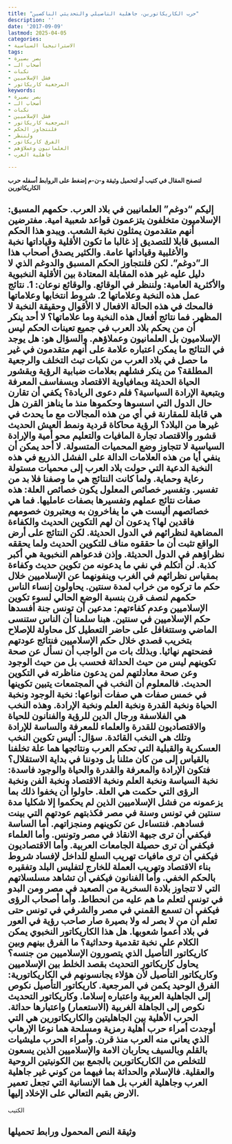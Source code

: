 ```yaml
---
title: "حرب الكاريكاتورين، جاهلية التاصيلي والتحديثي الناكصين"
description: ''
date: '2017-09-09'
lastmod: 2025-04-05
categories:
- الاستراتيجيا السياسية
tags:
- بصر بصيرة
- أصحاب الـ
- نكبات
- فشل الإسلاميين
- المرجعية كاريكاتور
keywords:
- بصر بصيرة
- أصحاب الـ
- نكبات
- فشل الإسلاميين
- المرجعية كاريكاتور
- فلنتجاوز الحكم
- ولننظر
- الفرق كاريكاتور
- العلمانيون وعملاؤهم
- جاهلية العرب

---
```

**لتصفح المقال في كتيب أو لتحميل وثيقة و-ن-م إضغط على الروابط أسفله** **حرب الكاريكاتورين**

## **إليكم “دوغم” العلمانيين في بلاد العرب. حكمهم المسبق: الإسلاميون متخلفون يتزعمون قواعد شعبية امية. مفترضين أنهم متقدمون يمثلون نخبة الشعب. ويبدو هذا الحكم المسبق قابلا للتصديق إذ غالبا ما تكون الأقلية وقياداتها نخبة والأغلبية وقياداتها عامة. والكثير يصدق أصحاب هذا الـ”دوغم”. لكن فلنتجاوز الحكم المسبق والدوغم الذي لا دليل عليه غير هذه المقابلة المعتادة بين الأقلية النخبوية والأكثرية العامية: ولننظر في الوقائع. والوقائع نوعان: 1. نتائج عمل هذه النخبة وعلاماتها 2. شروط انتخابها وعلاماتها فالمحك في هذه الحالة الافعال لا الأقوال وحقيقة النخبة لا المظهر. فما نتائج أفعال هذه النخبة وما علاماتها؟ لا أحد ينكر أن من يحكم بلاد العرب في جميع تعينات الحكم ليس الإسلاميون بل العلمانيون وعملاؤهم. والسؤال هو: هل يوجد في النتائج ما يمكن اعتباره علامة على أنهم متقدمون في غير ما حصل في بلاد العرب من نكبات تبث التخلف والرجعية المطلقة؟ من ينكر فشلهم بعلامات ضبابية الرؤية وبقشور الحياة الحديثة وبمافياوية الاقتصاد وبسفاسف المعرفة وبتبعية الإرادة السياسية؟ فلم دعوى الريادة؟ يكفي أن تقارن حال الدول التي اسسوها وحكموها منذ ما يناهز القرن هل هي قابلة للمقارنة في أي من هذه المجالات مع ما يحدث في غيرها من البلاد؟ الرؤية محاكاة قردية ونمط العيش الحديث قشور والاقتصاد تجارة المافيات والتعليم محو أمية والإرادة السياسية لا تتجاوز وضع المحميات المتسولة. لا أحد يمكن أن ينفي أيا من هذه العلامات الدالة على الفشل الذريع في هذه النخبة الدعية التي حولت بلاد العرب إلى محميات مستولة رعاية وحماية. ولما كانت النتائج هي ما وصفنا فلا بد من تفسير. وتفسير خصائص المعلول يكون خصائص العلة: هذه صفات نتائج عملهم وتفسيرها بصفات عامليها. فما هي خصائصهم أليست هي ما يفاخرون به ويعتبرون خصومهم فاقدين لها؟ يدعون أن لهم التكوين الحديث والكفاءة المضاهية لنظرائهم في الدول الحديثة. لكن النتائج على أرض الواقع تثبت أن ما حققوه مناف للتكوين الحديث ولما يحققه نظراؤهم في الدول الحديثة. وإذن فدعواهم النخبوية هي أكبر كذبة. لن أتكلم في نفي ما يدعونه من تكوين حديث وكفاءة بمقياس نظرائهم في الغرب وينفونهما عن الإسلاميين خلال حكم ما تركوه من خراب لمدة سنتين. يحاولون إنساء الناس حكمهم لنصف قرن بنسبة الوضع الحالي لسوء تكوين الإسلاميين وعدم كفاءتهم: مدعين أن تونس جنة أفسدها حكم الإسلاميين في سنتين. هبنا سلمنا أن الناس ستنسى الماضي وستتغافل على حاضر التعطيل كل محاولة للإصلاح بتخريب قصدي خلال حكم الإسلاميين فنتائج عودتهم فضحتهم نهائيا. وبذلك بات من الواجب أن نسأل عن صحة تكوينهم ليس من حيث الحداثة فحسب بل من حيث الوجود وعن صحة معادلتهم لمن يدعون مناظرته في التكوين الحديث. فالمعلوم أن النخب في المجتمعات يتبين تكوينها في خمس صفات هي صفات أنواعها: نخبة الوجود ونخبة الحياة ونخبة القدرة ونخبة العلم ونخبة الإرادة. وهذه النخب هي الفلاسفة ورجال الدين للرؤية والفنانون للحياة والاقتصاديون للقدرة والعلماء للمعرفة والساسة للإرادة وتلك هي النخب القائدة. سؤال: أليس تكوين النخب العسكرية والقبلية التي تحكم العرب ونتائجها هما علة تخلفنا بالقياس إلى من كان مثلنا بل ودوننا في بداية الاستقلال؟ فتكون الإرادة والمعرفة والقدرة والحياة والوجود فاسدة: نخبة السياسة ونخبة العلم ونخبة الاقتصاد ونخبة الفن ونخبة الرؤى التي حكمت هي العلة. حاولوا أن يخفوا ذلك بما يزعمونه من فشل الإسلاميين الذين لم يحكموا إلا شكليا مدة سنتين في تونس وسنة في مصر فكذبتهم عودتهم التي بينت فسادهم. فنتساءل عن تكوينهم ومنجزاتهم. أما الساسة فيكفي أن ترى جبهة الانقاذ في مصر وتونس. وأما العلماء فيكفي أن ترى حصيلة الجامعات العربية. وأما الاقتصاديون فيكفي أن ترى مافيات تهريب السلع للداخل لإفساد شروط بناء الاقتصاد وتهريب العملة للخارج لتفليس البلد وتفقيره بالحكم الخفي. وأما الفنانون فيكفي أن تشاهد مسلسلاتهم التي لا تتجاوز بلادة السخرية من الصعيد في مصر ومن البدو في تونس لتعلم ما هم عليه من انحطاط. وأما أصحاب الرؤى فيكفي أن تسمع القمني في مصر والشرفي في تونس حتى تعلم أن من لا بصر له ولا بصيرة صار صاحب رؤية في العور في بلاد أعموا شعوبها. هل هذا الكاريكاتور النخبوي يمكن الكلام على نخبة تقدمية وحداثية؟ ما الفرق بينهم وبين كاريكاتور التأصيل الذي يتصورون الإسلاميين من جنسه؟ يحاول كاريكاتور التحديث بقصد الخلط بين الإسلاميين وكاريكاتور التأصيل لأن هؤلاء يجانسونهم في الكاريكاتورية: الفرق الوحيد يكمن في المرجعية. كاريكاتور التأصيل نكوص إلى الجاهلية العربية واعتباره إسلاما. وكاريكاتور التحديث نكوص إلى الجاهلة الغربية (الاستعمار) واعتبارها حداثة. الحرب الأهلية بين الجاهليتين والكاريكاتورين هي التي أوجدت أمراء حرب أهلية رمزية ومسلحة هما نوعا الإرهاب الذي يعاني منه العرب منذ قرن. وأمراء الحرب مليشيات بالقلم وبالسيف يحاربان الامة والإسلاميين الذين يسعون للتخلص من الكاريكاتورين بالجمع بين الكونيتين الروحية والعقلية. فالإسلام والحداثة بما فيهما من كوني غير جاهلية العرب وجاهلية الغرب بل هما الإنسانية التي تجعل تعمير الارض بقيم التعالي على الإخلاد إليها.**

الكتيب

## وثيقة النص المحمول ورابط تحميلها

###
